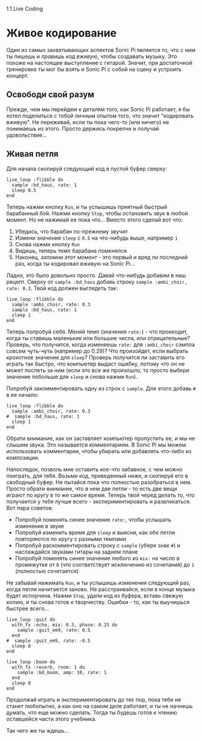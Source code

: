 1.1 Live Coding

# Живое кодирование

Один из самых захватывающих аспектов Sonic Pi является то, что с ним ты пишешь
и *правишь код вживую*, чтобы создавать музыку. Это похоже на настоящее выступление
с гитарой. Значит, при достаточной тренировке ты мог бы взять и Sonic Pi с собой
на сцену и устроить концерт.

## Освободи свой разум

Прежде, чем мы перейдем к деталям того, как Sonic Pi работает, я бы хотел поделиться
с тобой личным опытом того, что значит "кодировать вживую". Не переживай, если ты
пока чего-то (или ничего) не понимаешь из этого. Просто держись покрепче и получай
удовольствие...

## Живая петля

Для начала скопируй следующий код в пустой буфер сверху:

```
live_loop :flibble do
  sample :bd_haus, rate: 1
  sleep 0.5
end
```

Теперь нажми кнопку `Run`, и ты услышишь приятный быстрый барабанный бой. Нажми
кнопку `Stop`, чтобы остановить звук в любой момент. Но не нажимай ее пока что...
Вместо этого сделай вот что:

1. Убедись, что барабан по-прежнему звучит
2. Измени значение `sleep` с `0.5` на что-нибудь выше, например `1`
3. Снова нажми кнопку `Run`
4. Видишь, теперь темп барабана поменялся
5. Наконец, *запомни этот момент* - это первый и вряд ли последний раз, когда ты
кодировал вживую на Sonic Pi...

Ладно, это было довольно просто. Давай что-нибудь добавим в наш рецепт. Сверху
от `sample :bd_haus` добавь строку `sample :ambi_choir, rate: 0.3`. Твой код должен
выглядеть так:

```
live_loop :flibble do
  sample :ambi_choir, rate: 0.3
  sample :bd_haus, rate: 1
  sleep 1
end
```

Теперь попробуй себя. Меняй темп (значения `rate:`) - что проиходит, когда ты
ставишь маленькие или большие числа, или отрицательные? Проверь, что получится,
когда изменяешь `rate:` для `:ambi_choir` сэмпла совсем чуть-чуть (например до 0.29)?
Что произойдет, если выбрать крохотное значение для `sleep`? Проверь получится ли
заставить его играть так быстро, что компьютер выдаст ошибку, потому что он не
может поспеть за ним (если это все же произошло, то просто выбери значение побольше
для `sleep` и снова нажми `Run`).

Попробуй закомментировать одну из строк с `sample`. Для этого добавь `#` в ее
начало:

```
live_loop :flibble do
  sample :ambi_choir, rate: 0.3
#  sample :bd_haus, rate: 1
  sleep 1
end

```

Обрати внимание, как он заставляет компьютер пропустить ее, и мы не слышим звука.
Это называется комментарием. В Sonic Pi мы можем использовать комментарии, чтобы
убирать или добавлять что-либо из композиции.

Напоследок, позволь мне оставить кое-что забавное, с чем можно поиграть, для тебя.
Возьми код, приведенный ниже, и скопируй его в свободный буфер. Не пытайся пока
что полностью разобраться в нем. Просто обрати внимание, что в нем две петли -
то есть две вещи играют по кругу в то же самое время. Теперь твой черед делать то,
что получается у тебя лучше всего - экспериментировать и развлекаться. Вот пара
советов:

* Попробуй поменять синее значение `rate:`, чтобы услышать изменения в звуке
* Попробуй изменить время для `sleep` и выясни, как обе петли повторяются по кругу с
разными темпами
* Попробуй раскомментировать строку с `sample` (убери знак `#`) и наслаждайся
звуками гитары на заднем плане
* Попробуй поменять синее значение любого из `mix:` на число в промежутке от `0`
(что соответствует исключению из сочетания) до `1` (полностью сочетается)


Не забывай нажимать `Run`, и ты услышишь изменения следующий раз, когда петля
начитается заново. Не расстраивайся, если в конце музыка будет испорчена. Нажми
`Stop`, удали код из буфера, вставь свежую копию, и ты снова готов к творчеству.
Ошибки - то, как ты выучишься быстрее всего...


```
live_loop :guit do
  with_fx :echo, mix: 0.3, phase: 0.25 do
    sample :guit_em9, rate: 0.5
  end
#  sample :guit_em9, rate: -0.5
  sleep 8
end

live_loop :boom do
  with_fx :reverb, room: 1 do
    sample :bd_boom, amp: 10, rate: 1
  end
  sleep 8
end
```

Продолжай играть и экспериментировать до тех пор, пока тебе не станет любопытно,
а как оно на самом деле работает, и ты не начнешь думать, что еще можно сделать.
Тогда ты будешь готов к чтению оставшейся части этого учебника.

Так чего же ты ждешь...
